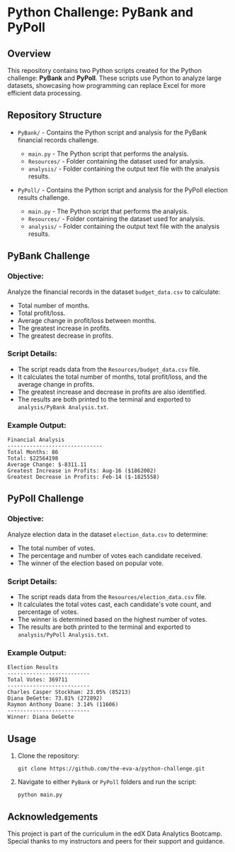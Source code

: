 
# Python Challenge: PyBank and PyPoll

## Overview

This repository contains two Python scripts created for the Python challenge: **PyBank** and **PyPoll**. These scripts use Python to analyze large datasets, showcasing how programming can replace Excel for more efficient data processing.

## Repository Structure

- `PyBank/` - Contains the Python script and analysis for the PyBank financial records challenge.
  - `main.py` - The Python script that performs the analysis.
  - `Resources/` - Folder containing the dataset used for analysis.
  - `analysis/` - Folder containing the output text file with the analysis results.
  
- `PyPoll/` - Contains the Python script and analysis for the PyPoll election results challenge.
  - `main.py` - The Python script that performs the analysis.
  - `Resources/` - Folder containing the dataset used for analysis.
  - `analysis/` - Folder containing the output text file with the analysis results.

## PyBank Challenge

### Objective:
Analyze the financial records in the dataset `budget_data.csv` to calculate:
- Total number of months.
- Total profit/loss.
- Average change in profit/loss between months.
- The greatest increase in profits.
- The greatest decrease in profits.

### Script Details:
- The script reads data from the `Resources/budget_data.csv` file.
- It calculates the total number of months, total profit/loss, and the average change in profits.
- The greatest increase and decrease in profits are also identified.
- The results are both printed to the terminal and exported to `analysis/PyBank Analysis.txt`.

### Example Output:
```
Financial Analysis
------------------------------
Total Months: 86
Total: $22564198
Average Change: $-8311.11
Greatest Increase in Profits: Aug-16 ($1862002)
Greatest Decrease in Profits: Feb-14 ($-1825558)
```

## PyPoll Challenge

### Objective:
Analyze election data in the dataset `election_data.csv` to determine:
- The total number of votes.
- The percentage and number of votes each candidate received.
- The winner of the election based on popular vote.

### Script Details:
- The script reads data from the `Resources/election_data.csv` file.
- It calculates the total votes cast, each candidate's vote count, and percentage of votes.
- The winner is determined based on the highest number of votes.
- The results are both printed to the terminal and exported to `analysis/PyPoll Analysis.txt`.

### Example Output:
```
Election Results
--------------------------
Total Votes: 369711
--------------------------
Charles Casper Stockham: 23.05% (85213)
Diana DeGette: 73.81% (272892)
Raymon Anthony Doane: 3.14% (11606)
--------------------------
Winner: Diana DeGette
```

## Usage

1. Clone the repository:
    ```
   git clone https://github.com/the-eva-a/python-challenge.git
   ```

2. Navigate to either `PyBank` or `PyPoll` folders and run the script:
   
   ```
   python main.py
   ```

## Acknowledgements

This project is part of the curriculum in the edX Data Analytics Bootcamp. Special thanks to my instructors and peers for their support and guidance.


